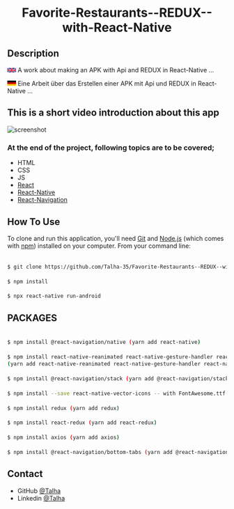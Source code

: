 
<h1 align="center">Favorite-Restaurants--REDUX--with-React-Native</h1>

## Description

<img src= "overview/eng.png" width =20 >  A work about making an APK with Api and REDUX in React-Native ...

<img src= "overview/de.png" width =20 >   Eine Arbeit über das Erstellen einer APK mit Api und REDUX in React-Native ...

## This is a short video introduction about this app

![screenshot](overview/Screenshot.gif)


### At the end of the project, following topics are to be covered;

- HTML
- CSS
- JS
- [React](https://reactjs.org/)
- [React-Native](https://reactnative.dev/)
- [React-Navigation](https://reactnavigation.org/)



## How To Use

To clone and run this application, you'll need [Git](https://git-scm.com) and [Node.js](https://nodejs.org/en/download/) (which comes with [npm](http://npmjs.com)) installed on your computer. From your command line:

```bash

$ git clone https://github.com/Talha-35/Favorite-Restaurants--REDUX--with-React-Native.git

$ npm install

$ npx react-native run-android
```

## PACKAGES

```bash

$ npm install @react-navigation/native (yarn add react-native)

$ npm install react-native-reanimated react-native-gesture-handler react-native-screens react-native-safe-area-context @react-native-community/masked-view 
(yarn add react-native-reanimated react-native-gesture-handler react-native-screens react-native-safe-area-context @react-native-community/masked-view)

$ npm install @react-navigation/stack (yarn add @react-navigation/stack)

$ npm install --save react-native-vector-icons -- with FontAwesome.ttf -- (yarn add @react-navigation/stack)

$ npm install redux (yarn add redux)

$ npm install react-redux (yarn add react-redux)

$ npm install axios (yarn add axios)

$ npm install @react-navigation/bottom-tabs (yarn add @react-navigation/bottom-tabs)

```

## Contact

- GitHub [@Talha](https://github.com/Talha-35)
- Linkedin [@Talha](https://www.linkedin.com/in/talha-%C3%BClk%C3%BCmen-4854391b8/)

